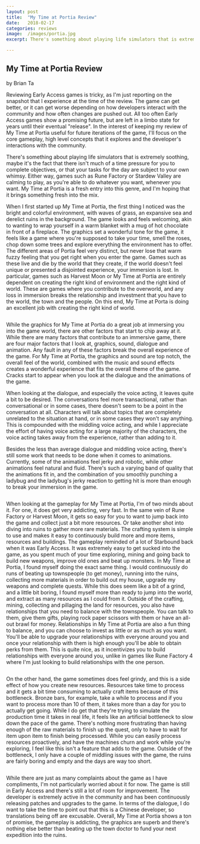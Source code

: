 ```yaml
---
layout: post
title:  "My Time at Portia Review"
date:   2018-02-17
categories: reviews
image:  /images/portia.jpg
excerpt: There's something about playing life simulators that is extremely soothing, maybe it's the fact that there isn't much of a time pressure for you to complete objectives, or that your tasks for the day are subject to your own whimsy. My Time at Portia is a fresh entry into this genre, and I'm hoping that it brings something fresh into the mix.

---
```

## My Time at Portia Review

by Brian Ta

Reviewing Early Access games is tricky, as I'm just reporting on the snapshot that I experience at the time of the review.  The game can get better, or it can get worse depending on how developers interact with the community and how often changes are pushed out.  All too often Early Access games show a promising future, but are left in a limbo state for years until their eventual "release". In the interest of keeping my review of My Time at Portia useful for future iterations of the game, I'll focus on the core gameplay, high level concepts that it explores and the developer's interactions with the community. 

There's something about playing life simulators that is extremely soothing, maybe it's the fact that there isn't much of a time pressure for you to complete objectives, or that your tasks for the day are subject to your own whimsy.  Either way, games such as Rune Factory or Stardew Valley are calming to play, as you're able to do whatever you want, whenever you want.  My Time at Portia is a fresh entry into this genre, and I'm hoping that it brings something fresh into the mix.

When I first started up My Time at Portia, the first thing I noticed was the bright and colorful environment, with waves of grass, an expansive sea and derelict ruins in the background. The game looks and feels welcoming, akin to wanting to wrap yourself in a warm blanket with a mug of hot chocolate in front of a fireplace. The graphics set a wonderful tone for the game, it feels like a game where you're supposed to take your time, smell the roses, chop down some trees and explore everything the environment has to offer.  The different areas of Portia feel very distinct, but never lose that warm fuzzy feeling that you get right when you enter the game. Games such as these live and die by the world that they create, if the world doesn't feel unique or presented a disjointed experience, your immersion is lost.  In particular, games such as Harvest Moon or My Time at Portia are entirely dependent on creating the right kind of environment and the right kind of world. These are games where you contribute to the overworld, and any loss in immersion breaks the relationship and investment that you have to the world, the town and the people.  On this end, My Time at Porta is doing an excellent job with creating the right kind of world.

<img class="gfyitem" data-id="FrenchKindDragon" />

While the graphics for My Time at Portia do a great job at immersing you into the game world, there are other factors that start to chip away at it.  While there are many factors that contribute to an immersive game, there are four major factors that I look at, graphics, sound, dialogue and animation.  Any fault in any of these factors break the overall experience of the game.  For My Time at Portia, the graphics and sound are top notch, the overall feel of the world, combined with the music and sound effects creates a wonderful experience that fits the overall theme of the game.  Cracks start to appear when you look at the dialogue and the animations of the game.  

When looking at the dialogue, and especially the voice acting, it leaves quite a bit to be desired.  The conversations feel more transactional, rather than conversational or in some cases, there doesn't seem to be a point in the conversation at all.  Characters will talk about topics that are completely unrelated to the situation at hand, or in some cases they won't say anything.  This is compounded with the middling voice acting, and while I appreciate the effort of having voice acting for a large majority of the characters, the voice acting takes away from the experience, rather than adding to it.

Besides the less than average dialogue and middling voice acting, there's still some work that needs to be done when it comes to animations.  Currently, some of the animations feel jerky and robotic, while other animations feel natural and fluid. There's such a varying band of quality that the animations fit in, and the combination of you smoothly punching a ladybug and the ladybug's jerky reaction to getting hit is more than enough to break your immersion in the game.

<img class="gfyitem" data-id="SleepyUnselfishBear" />

When looking at the gameplay for My Time at Portia, I'm of two minds about it.  For one, it does get very addicting, very fast.  In the same vein of Rune Factory or Harvest Moon, it gets so easy for you to want to jump back into the game and collect just a bit more resources.  Or take another shot into diving into ruins to gather more rare materials. The crafting system is simple to use and makes it easy to continuously build more and more items, resources and buildings.  The gameplay reminded of a lot of Starbound back when it was Early Access.  It was extremely easy to get sucked into the game, as you spent much of your time exploring, mining and going back to build new weapons, improve old ones and beat up monsters.  In My Time at Portia, I found myself doing the exact same thing.  I would continuously do runs of beating up townspeople (to get money), running into the ruins, collecting more materials in order to build out my house, upgrade my weapons and complete quests. While this does seem like a bit of a grind, and a little bit boring, I found myself more than ready to jump into the world, and extract as many resources as I could from it.  Outside of the crafting, mining, collecting and pillaging the land for resources, you also have relationships that you need to balance with the townspeople.  You can talk to them, give them gifts, playing rock paper scissors with them or have an all-out brawl for money.  Relationships in My Time at Portia are also a fun thing to balance, and you can choose to invest as little or as much as you want.  You'll be able to upgrade your relationships with everyone around you and once your relationship with them is high enough you'll be able to obtain perks from them.  This is quite nice, as it incentivizes you to build relationships with everyone around you, unlike in games like Rune Factory 4 where I'm just looking to build relationships with the one person.

<img class="gfyitem" data-id="DarlingUnpleasantIberianchiffchaff" />

On the other hand, the game sometimes does feel grindy, and this is a side effect of how you create new resources.  Resources take time to process and it gets a bit time consuming to actually craft items because of this bottleneck.  Bronze bars, for example, take a while to process and if you want to process more than 10 of them, it takes more than a day for you to actually get going.  While I do get that they're trying to simulate the production time it takes in real life, it feels like an artificial bottleneck to slow down the pace of the game.  There's nothing more frustrating than having enough of the raw materials to finish up the quest, only to have to wait for item upon item to finish being processed.  While you can easily process resources proactively, and have the machines churn and work while you're exploring, I feel like this isn't a feature that adds to the game. Outside of the bottleneck, I only have a couple of middling issues with the game, the ruins are fairly boring and empty and the days are way too short.

<img class="gfyitem" data-id="InexperiencedBlindBichonfrise" />

While there are just as many complaints about the game as I have compliments, I'm not particularly worried about it for now.  The game is still in Early Access and there's still a lot of room for improvement.  The developer is extremely active in the community and has been continuously releasing patches and upgrades to the game.  In terms of the dialogue, I do want to take the time to point out that this is a Chinese developer, so translations being off are excusable.  Overall, My Time at Portia shows a ton of promise, the gameplay is addicting, the graphics are superb and there's nothing else better than beating up the town doctor to fund your next expedition into the ruins.



